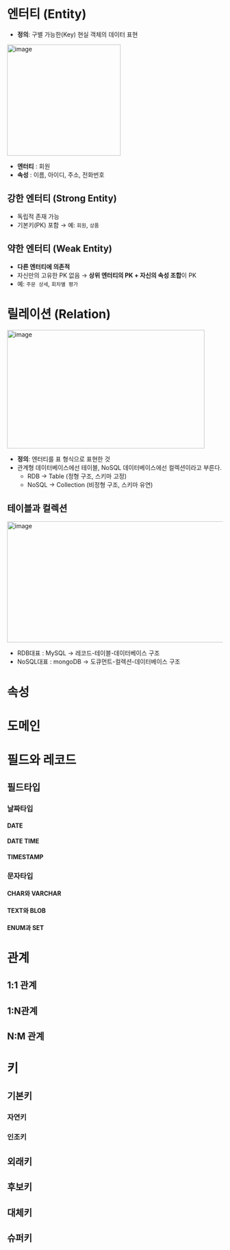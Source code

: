 # 엔터티 (Entity)
- **정의**: 구별 가능한(Key) 현실 객체의 데이터 표현
<img width="265" height="259" alt="image" src="https://github.com/user-attachments/assets/cfcd71ba-a4b8-4096-89dd-69365cf6285c" />
  
  - **엔터티** : 회원
  - **속성** : 이름, 아이디, 주소, 전화번호
## 강한 엔터티 (Strong Entity)
- 독립적 존재 가능
- 기본키(PK) 포함 → 예: `회원`, `상품`
## 약한 엔터티 (Weak Entity)
- **다른 엔터티에 의존적**
- 자신만의 고유한 PK 없음 → **상위 엔터티의 PK + 자신의 속성 조합**이 PK
- 예: `주문 상세`, `회차별 평가`
# 릴레이션 (Relation)
<img width="461" height="276" alt="image" src="https://github.com/user-attachments/assets/30fdaafb-8fad-4c97-be64-d3dc8745ab27" />

- **정의**: 엔터티를 표 형식으로 표현한 것 
- 관계형 데이터베이스에선 테이블, NoSQL 데이터베이스에선 컬렉션이라고 부른다.
  - RDB → Table (정형 구조, 스키마 고정)
  - NoSQL → Collection (비정형 구조, 스키마 유연)
## 테이블과 컬렉션
<img width="516" height="282" alt="image" src="https://github.com/user-attachments/assets/b84638d0-2781-4d90-81ca-3f9c06980617" />

- RDB대표 : MySQL → 레코드-테이블-데이터베이스 구조
- NoSQL대표 : mongoDB → 도큐먼트-컬렉션-데이터베이스 구조
# 속성
# 도메인
# 필드와 레코드
## 필드타입
### 날짜타입
#### DATE
#### DATE TIME
#### TIMESTAMP
### 문자타입
#### CHAR와 VARCHAR
#### TEXT와 BLOB
#### ENUM과 SET
# 관계
## 1:1 관계
## 1:N관계
## N:M 관계
# 키
## 기본키
### 자연키
### 인조키
## 외래키
## 후보키
## 대체키
## 슈퍼키
